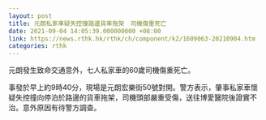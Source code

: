 ```yaml
---
layout: post
title: 元朗私家車疑失控撞路邊貨車拖架　司機傷重死亡
date: 2021-09-04 14:05:39.000000000 +08:00
link: https://news.rthk.hk/rthk/ch/component/k2/1609063-20210904.htm
categories: rthk
---
```


元朗發生致命交通意外，七人私家車的60歲司機傷重死亡。

事發於早上約9時40分，現場是元朗宏樂街50號對開。警方表示，肇事私家車懷疑失控撞向停泊於路邊的貨車拖架，司機頭部嚴重受傷，送往博愛醫院後證實不治。意外原因有待警方調查。
